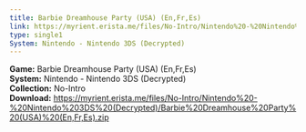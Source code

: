 ```yaml
---
title: Barbie Dreamhouse Party (USA) (En,Fr,Es)
link: https://myrient.erista.me/files/No-Intro/Nintendo%20-%20Nintendo%203DS%20(Decrypted)/Barbie%20Dreamhouse%20Party%20(USA)%20(En,Fr,Es).zip
type: single1
System: Nintendo - Nintendo 3DS (Decrypted)
---
```

<b>Game:</b> Barbie Dreamhouse Party (USA) (En,Fr,Es)<br>
<b>System:</b> Nintendo - Nintendo 3DS (Decrypted)<br>
<b>Collection:</b> No-Intro<br>
<b>Download:</b> https://myrient.erista.me/files/No-Intro/Nintendo%20-%20Nintendo%203DS%20(Decrypted)/Barbie%20Dreamhouse%20Party%20(USA)%20(En,Fr,Es).zip
